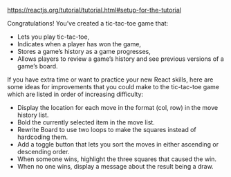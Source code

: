 https://reactjs.org/tutorial/tutorial.html#setup-for-the-tutorial

Congratulations! You’ve created a tic-tac-toe game that:
- Lets you play tic-tac-toe,
- Indicates when a player has won the game,
- Stores a game’s history as a game progresses,
- Allows players to review a game’s history and see previous versions of a game’s board.


If you have extra time or want to practice your new React skills, here are some ideas for improvements that you could make to the tic-tac-toe game which are listed in order of increasing difficulty:

- Display the location for each move in the format (col, row) in the move history list.
- Bold the currently selected item in the move list.
- Rewrite Board to use two loops to make the squares instead of hardcoding them.
- Add a toggle button that lets you sort the moves in either ascending or descending order.
- When someone wins, highlight the three squares that caused the win.
- When no one wins, display a message about the result being a draw.